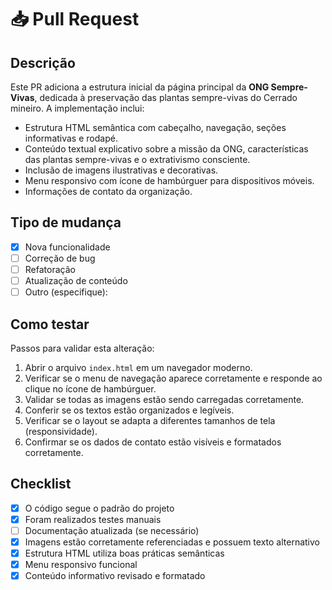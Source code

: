# 📥 Pull Request

## Descrição

Este PR adiciona a estrutura inicial da página principal da **ONG Sempre-Vivas**, dedicada à preservação das plantas sempre-vivas do Cerrado mineiro. A implementação inclui:

- Estrutura HTML semântica com cabeçalho, navegação, seções informativas e rodapé.
- Conteúdo textual explicativo sobre a missão da ONG, características das plantas sempre-vivas e o extrativismo consciente.
- Inclusão de imagens ilustrativas e decorativas.
- Menu responsivo com ícone de hambúrguer para dispositivos móveis.
- Informações de contato da organização.

## Tipo de mudança

- [x] Nova funcionalidade
- [ ] Correção de bug
- [ ] Refatoração
- [ ] Atualização de conteúdo
- [ ] Outro (especifique):

## Como testar

Passos para validar esta alteração:

1. Abrir o arquivo `index.html` em um navegador moderno.
2. Verificar se o menu de navegação aparece corretamente e responde ao clique no ícone de hambúrguer.
3. Validar se todas as imagens estão sendo carregadas corretamente.
4. Conferir se os textos estão organizados e legíveis.
5. Verificar se o layout se adapta a diferentes tamanhos de tela (responsividade).
6. Confirmar se os dados de contato estão visíveis e formatados corretamente.

## Checklist

- [x] O código segue o padrão do projeto
- [x] Foram realizados testes manuais
- [ ] Documentação atualizada (se necessário)
- [x] Imagens estão corretamente referenciadas e possuem texto alternativo
- [x] Estrutura HTML utiliza boas práticas semânticas
- [x] Menu responsivo funcional
- [x] Conteúdo informativo revisado e formatado

